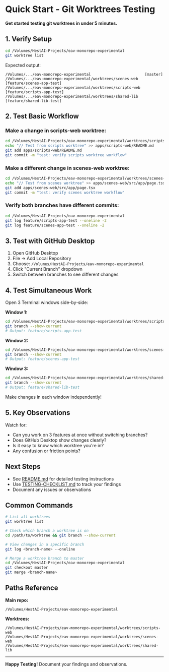 # Quick Start - Git Worktrees Testing

**Get started testing git worktrees in under 5 minutes.**

## 1. Verify Setup

```bash
cd /Volumes/HestAI-Projects/eav-monorepo-experimental
git worktree list
```

Expected output:
```
/Volumes/.../eav-monorepo-experimental                        [master]
/Volumes/.../eav-monorepo-experimental/worktrees/scenes-web   [feature/scenes-app-test]
/Volumes/.../eav-monorepo-experimental/worktrees/scripts-web  [feature/scripts-app-test]
/Volumes/.../eav-monorepo-experimental/worktrees/shared-lib   [feature/shared-lib-test]
```

## 2. Test Basic Workflow

### Make a change in scripts-web worktree:
```bash
cd /Volumes/HestAI-Projects/eav-monorepo-experimental/worktrees/scripts-web
echo "// Test from scripts worktree" >> apps/scripts-web/README.md
git add apps/scripts-web/README.md
git commit -m "test: verify scripts worktree workflow"
```

### Make a different change in scenes-web worktree:
```bash
cd /Volumes/HestAI-Projects/eav-monorepo-experimental/worktrees/scenes-web
echo "// Test from scenes worktree" >> apps/scenes-web/src/app/page.tsx
git add apps/scenes-web/src/app/page.tsx
git commit -m "test: verify scenes worktree workflow"
```

### Verify both branches have different commits:
```bash
cd /Volumes/HestAI-Projects/eav-monorepo-experimental
git log feature/scripts-app-test --oneline -2
git log feature/scenes-app-test --oneline -2
```

## 3. Test with GitHub Desktop

1. Open GitHub Desktop
2. File → Add Local Repository
3. Choose: `/Volumes/HestAI-Projects/eav-monorepo-experimental`
4. Click "Current Branch" dropdown
5. Switch between branches to see different changes

## 4. Test Simultaneous Work

Open 3 Terminal windows side-by-side:

**Window 1:**
```bash
cd /Volumes/HestAI-Projects/eav-monorepo-experimental/worktrees/scripts-web
git branch --show-current
# Output: feature/scripts-app-test
```

**Window 2:**
```bash
cd /Volumes/HestAI-Projects/eav-monorepo-experimental/worktrees/scenes-web
git branch --show-current
# Output: feature/scenes-app-test
```

**Window 3:**
```bash
cd /Volumes/HestAI-Projects/eav-monorepo-experimental/worktrees/shared-lib
git branch --show-current
# Output: feature/shared-lib-test
```

Make changes in each window independently!

## 5. Key Observations

Watch for:
- Can you work on 3 features at once without switching branches?
- Does GitHub Desktop show changes clearly?
- Is it easy to know which worktree you're in?
- Any confusion or friction points?

## Next Steps

- See [README.md](./README.md) for detailed testing instructions
- Use [TESTING-CHECKLIST.md](./TESTING-CHECKLIST.md) to track your findings
- Document any issues or observations

## Common Commands

```bash
# List all worktrees
git worktree list

# Check which branch a worktree is on
cd /path/to/worktree && git branch --show-current

# View changes in a specific branch
git log <branch-name> --oneline

# Merge a worktree branch to master
cd /Volumes/HestAI-Projects/eav-monorepo-experimental
git checkout master
git merge <branch-name>
```

## Paths Reference

**Main repo:**
```
/Volumes/HestAI-Projects/eav-monorepo-experimental
```

**Worktrees:**
```
/Volumes/HestAI-Projects/eav-monorepo-experimental/worktrees/scripts-web
/Volumes/HestAI-Projects/eav-monorepo-experimental/worktrees/scenes-web
/Volumes/HestAI-Projects/eav-monorepo-experimental/worktrees/shared-lib
```

---

**Happy Testing!** Document your findings and observations.
